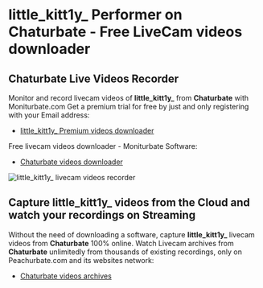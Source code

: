 # little_kitt1y_ Performer on Chaturbate - Free LiveCam videos downloader

## Chaturbate Live Videos Recorder

Monitor and record livecam videos of **little_kitt1y_** from **Chaturbate** with Moniturbate.com
Get a premium trial for free by just and only registering with your Email address:
* [little_kitt1y_ Premium videos downloader](https://moniturbate.com/request-demo-licence-key.html)

Free livecam videos downloader - Moniturbate Software:
* [Chaturbate videos downloader](https://moniturbate.com/moniturbate-download-software.html)

![little_kitt1y_ livecam videos recorder](https://peachurnet.com/templates/moniturbate-software.png)


## Capture little_kitt1y_ videos from the Cloud and watch your recordings on Streaming

Without the need of downloading a software, capture **little_kitt1y_** livecam videos from **Chaturbate** 100% online.
Watch Livecam archives from **Chaturbate** unlimitedly from thousands of existing recordings, only on Peachurbate.com and its websites network:
* [Chaturbate videos archives](https://peachurnet.com/)
